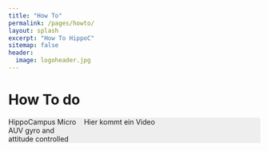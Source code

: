 ```yaml
---
title: "How To"
permalink: /pages/howto/
layout: splash
excerpt: "How To HippoC"
sitemap: false
header:
  image: logoheader.jpg
---
```

<style>
	#container {
		background:#eee;
	}
	#links{
		margin-right: 72%;	
	}
	#rechts{
		float: right;
		width: 70%;
	}

</style>


<h1>How To do</h1>

<div id="container">
	<div id="rechts">Hier kommt ein Video</div>
	<div id="links">HippoCampus Micro AUV gyro and attitude controlled
		<div style="clear:both"></div>
	</div>
</div>
